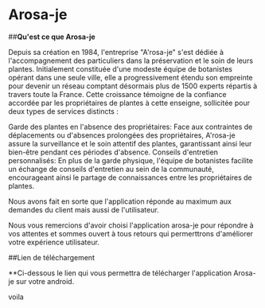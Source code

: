 # Arosa-je

##**Qu'est ce que Arosa-je**

Depuis sa création en 1984, l'entreprise "A'rosa-je" s'est dédiée à l'accompagnement des particuliers dans la préservation et le soin de leurs plantes. Initialement constituée d'une modeste équipe de botanistes opérant dans une seule ville, elle a progressivement étendu son empreinte pour devenir un réseau comptant désormais plus de 1500 experts répartis à travers toute la France. Cette croissance témoigne de la confiance accordée par les propriétaires de plantes à cette enseigne, sollicitée pour deux types de services distincts :

   Garde des plantes en l'absence des propriétaires: Face aux contraintes de déplacements ou d'absences prolongées des propriétaires, A'rosa-je assure la surveillance et le soin attentif des plantes, garantissant ainsi leur bien-être pendant ces périodes d'absence.
   Conseils d'entretien personnalisés: En plus de la garde physique, l'équipe de botanistes facilite un échange de conseils d'entretien au sein de la communauté, encourageant ainsi le partage de connaissances entre les propriétaires de plantes.

Nous avons fait en sorte que l'application réponde au maximum aux demandes du client mais aussi de l'utilisateur.

Nous vous remercions d'avoir choisi l'application arosa-je pour répondre à vos attentes et sommes ouvert à tous retours qui permerttrons d'améliorer votre expérience utilisateur.

##Lien de téléchargement

**Ci-dessous le lien qui vous permettra de télécharger l'application Arosa-je sur votre android.





voila
